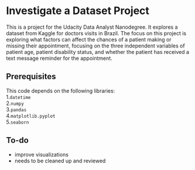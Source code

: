 # Investigate a Dataset Project

This is a project for the Udacity Data Analyst Nanodegree. It explores a dataset from Kaggle for doctors visits in Brazil. The focus on this project is exploring what factors can affect the chances of a patient making or missing their appointment, focusing on the three independent variables of patient age, patient disability status, and whether the patient has received a text message reminder for the appointment. 

## Prerequisites

This code depends on the following libraries:<br>
1.`datetime`<br>
2.`numpy`<br>
3.`pandas`<br>
4.`matplotlib.pyplot`<br>
5.`seaborn`<br>

## To-do
- improve visualizations<br>
- needs to be cleaned up and reviewed<br>

